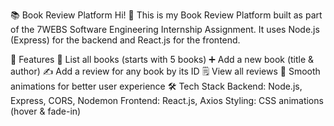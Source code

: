 📚 Book Review Platform
Hi! 👋 This is my Book Review Platform built as part of the 7WEBS Software Engineering Internship Assignment.
It uses Node.js (Express) for the backend and React.js for the frontend.

🚀 Features
📖 List all books (starts with 5 books)
➕ Add a new book (title & author)
✍️ Add a review for any book by its ID
🗒️ View all reviews
🎨 Smooth animations for better user experience
🛠️ Tech Stack
Backend: Node.js, Express, CORS, Nodemon
Frontend: React.js, Axios
Styling: CSS animations (hover & fade-in)

